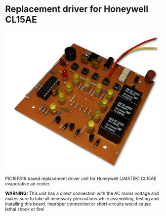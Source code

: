 # Replacement driver for Honeywell CL15AE

![Prototype version of the replacement board](https://raw.githubusercontent.com/dilshan/honeywell-cl15ae-controller/master/resources/honeywell-cooler-low-res.jpg)

PIC16F819 based replacement driver unit for Honeywell (JMATEK) CL15AE evaporative air cooler.

**WARNING:** This unit has a direct connection with the AC mains voltage and makes sure to take all necessary precautions while assembling, testing and installing this board. Improper connection or short-circuits would cause lethal shock or fire!


